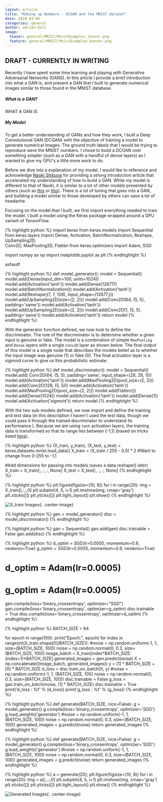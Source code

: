 ```yaml
---
layout: article
title: "Making up Numbers - DCGAN and the MNIST dataset"
date: 2019-03-05
categories: general
author: adrian-ball
image:
  teaser: general/MNIST/MnistExamples_teaser.png
  feature: general/MNIST/MnistExamples_banner.png
---
```


<h2>DRAFT - CURRENTLY IN WRITING</h2> 

Recently I have spent some time learning and playing with Generative Adversarial Networks (GANS). In this article I provide a brief introduction into what a GAN is, and present a GAN that I built to generate numerical images similar to those found in the MNIST database. 

<h5>What is a GAN?</h5> 

WHAT A GAN IS

<h5>My Model</h5> 

To get a better understanding of GANs and how they work, I built a Deep Convolutional GAN (DCGAN) with the objective of training a model to generate numerical images. The ground truth labels that I would be trying to reproduce were the MNIST numbers. I chose to build a DCGAN over something simpler (such as a GAN with a handful of dense layers) as I wanted to give my GPU's a little more work to do. 

Before we dive into a explanation of my model, I would like to reference and acknowledge [Naoki Shibuya](https://towardsdatascience.com/understanding-generative-adversarial-networks-4dafc963f2ef) for providing a strong introduction article that accelerated my understanding of how to build a GAN. While my model is different to that of Naoki, it is similar to a lot of other models presented by others (such as [this](https://github.com/PacktPublishing/Advanced-Deep-Learning-with-Keras/blob/master/chapter4-gan/dcgan-mnist-4.2.1.py) or [this](https://github.com/akashdeepjassal/Keras-DCGAN/blob/master/dcgan.py)). There is a lot of tuning that goes into a GAN, and building a model similar to those developed by others can save a lot of headache. 

Focusing on the model that I built, we first import everything needed to train the model. I built a model using the Keras package wrapped around a GPU variant of TensorFlow. 

{% highlight python %}
import keras
from keras.models import Sequential
from keras.layers import Dense, Activation, BatchNormalization, Reshape, UpSampling2D, \
                         Conv2D, MaxPooling2D, Flatten
from keras.optimizers import Adam, SGD

import numpy as np
import matplotlib.pyplot as plt
{% endhighlight %}

asfasdf

{% highlight python %}
def model_generator():
    model = Sequential()
    model.add(Dense(input_dim=100, units=1024))
    model.add(Activation('tanh'))
    model.add(Dense(128*7*7))
    model.add(BatchNormalization())
    model.add(Activation('tanh'))
    model.add(Reshape((7, 7, 128), input_shape=(128*7*7,)))
    model.add(UpSampling2D(size=(2, 2)))
    model.add(Conv2D(64, (5, 5), padding='same'))
    model.add(Activation('tanh'))
    model.add(UpSampling2D(size=(2, 2)))
    model.add(Conv2D(1, (5, 5), padding='same'))
    model.add(Activation('tanh'))
    return model
{% endhighlight %}

With the generator function defined, we now look to define the discriminator. The role of the discriminator is to determine whether a given input is genuine or fake. The model is a combination of simple `MaxPooling` and `Dense` layers with a single `Conv2D` layer as shown below. The final output of this model is a single node that describes the models belief as to whether the input image was genuine (1) or fake (0). The final activation layer is a sigmoid curve to give us this probabilistic estimate.  

{% highlight python %}
def model_discriminator():
    model = Sequential()
    model.add(
            Conv2D(64, (5, 5),
            padding='same',
            input_shape=(28, 28, 1)))
    model.add(Activation('tanh'))
    model.add(MaxPooling2D(pool_size=(2, 2)))
    model.add(Conv2D(128, (5, 5)))
    model.add(Activation('tanh'))
    model.add(MaxPooling2D(pool_size=(2, 2)))
    model.add(Flatten())
    model.add(Dense(1024))
    model.add(Activation('tanh'))
    model.add(Dense(1))
    model.add(Activation('sigmoid'))
    return model
{% endhighlight %}

With the two sub-models defined, we now import and define the training and test data (in this description I haven't used the test data, though we could pass it through the trained discriminator to understand its performance.). Because we are using `tanh` activation layers, the training data is transformed so that its range lies between [-1,1] (based on tricks listed [here](https://github.com/soumith/ganhacks)).

{% highlight python %}
(X_train, y_train), (X_test, y_test) = keras.datasets.mnist.load_data()
X_train = (X_train / 255 - 0.5) * 2 #Want to change from 0-255 to -1,1

#Add dimensions for passing into models (saves a data.reshape() later)
X_train = X_train[:, :, :, None]
X_test = X_test[:, :, :, None]
{% endhighlight %}

{% highlight python %}
plt.figure(figsize=(10, 8))
for i in range(20):
    img = X_train[i,:,:,0]
    plt.subplot(4, 5, i+1)
    plt.imshow(img, cmap='gray')
    plt.xticks([])
    plt.yticks([])
plt.tight_layout()
plt.show()
{% endhighlight %}

![X_train Images](../../../../images/general/MNIST/DCGAN/output_4_0.png){: .center-image}

{% highlight python %}
gen = model_generator()
disc = model_discriminator()
{% endhighlight %}

{% highlight python %}
gan = Sequential()
gan.add(gen)
disc.trainable = False
gan.add(disc)
{% endhighlight %}

{% highlight python %}
d_optim = SGD(lr=0.0005, momentum=0.9, nesterov=True)
g_optim = SGD(lr=0.0005, momentum=0.9, nesterov=True)
# d_optim = Adam(lr=0.0005)
# g_optim = Adam(lr=0.0005)

gen.compile(loss='binary_crossentropy', optimizer="SGD")
gan.compile(loss='binary_crossentropy', optimizer=g_optim)
disc.trainable = True
disc.compile(loss='binary_crossentropy', optimizer=d_optim)
{% endhighlight %}

{% highlight python %}
BATCH_SIZE = 64

for epoch in range(100):
    print("Epoch:", epoch)
    for index in range(int(X_train.shape[0]/BATCH_SIZE)):
        #noise = np.random.uniform(-1, 1, size=(BATCH_SIZE, 100))
        noise = np.random.normal(0, 0.3, size=(BATCH_SIZE, 100))
        image_batch = X_train[index*BATCH_SIZE:(index+1)*BATCH_SIZE]
        generated_images = gen.predict(noise)
        X = np.concatenate((image_batch, generated_images))
        y = [1] * BATCH_SIZE + [0] * BATCH_SIZE
        d_loss = disc.train_on_batch(X, y)
        #noise = np.random.uniform(-1, 1, (BATCH_SIZE, 100)
        noise = np.random.normal(0, 0.3, size=(BATCH_SIZE, 100))
        disc.trainable = False
        g_loss = gan.train_on_batch(noise, [1] * BATCH_SIZE)
        disc.trainable = True
    print('d_loss : %f' % (d_loss))
    print('g_loss : %f' % (g_loss))
{% endhighlight %}

{% highlight python %}
def generate(BATCH_SIZE, nice=False):
    g = model_generator()
    g.compile(loss='binary_crossentropy', optimizer='SGD')
    g.load_weights('generator')
    #noise = np.random.uniform(-1, 1, (BATCH_SIZE, 100))
    noise = np.random.normal(0, 0.3, size=(BATCH_SIZE, 100))
    generated_images = g.predict(noise)
    return generated_images
{% endhighlight %}

{% highlight python %}
def generate(BATCH_SIZE, nice=False):
    g = model_generator()
    g.compile(loss='binary_crossentropy', optimizer='SGD')
    g.load_weights('generator')
    #noise = np.random.uniform(-1, 1, (BATCH_SIZE, 100))
    noise = np.random.normal(0, 0.3, size=(BATCH_SIZE, 100))
    generated_images = g.predict(noise)
    return generated_images
{% endhighlight %}

{% highlight python %}
a = generate(20);
plt.figure(figsize=(10, 8))
for i in range(20):
    img = a[i,:,:,0]
    plt.subplot(4, 5, i+1)
    plt.imshow(img, cmap='gray')
    plt.xticks([])
    plt.yticks([])
plt.tight_layout()
plt.show()
{% endhighlight %}

![Generated Images](../../../../images/general/MNIST/DCGAN/output_10_1.png){: .center-image}